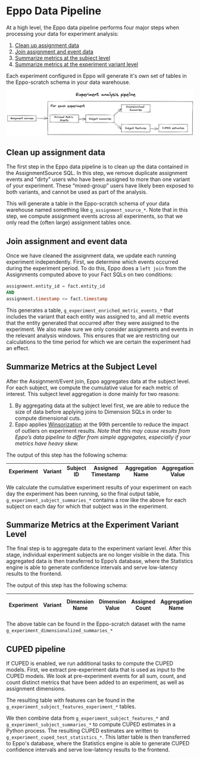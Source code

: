 # Eppo Data Pipeline

At a high level, the Eppo data pipeline performs four major steps when processing your data for experiment analysis:

1. [Clean up assignment data](#clean-up-assignment-data)
2. [Join assignment and event data](#join-assignment-and-event-data)
3. [Summarize metrics at the subject level](#summarize-metrics-at-the-subject-level)
4. [Summarize metrics at the experiment variant level](#summarize-metrics-at-the-experiment-variant-level)

Each experiment configured in Eppo will generate it's own set of tables in the Eppo-scratch schema in your data warehouse.

![Pipeline visualization](../../static/img/building-experiments/experiment-pipeline.png)

## Clean up assignment data
The first step in the Eppo data pipeline is to clean up the data contained in the AssignmentSource SQL. In this step, we remove duplicate assignment events and "dirty" users who have been assigned to more than one variant of your experiment. These “mixed-group” users have likely been exposed to both variants, and cannot be used as part of the analysis.

This will generate a table in the Eppo-scratch schema of your data warehouse named something like `g_assignment_source_*`. Note that in this step, we compute assignment events across all experiments, so that we only read the (often large) assignment tables once.

## Join assignment and event data

Once we have cleaned the assignment data, we update each running experiment independently.
First, we determine which events occurred during the experiment period. To do this, Eppo does a `left join` from the Assignments computed above to your Fact SQLs on two conditions:

```sql
assignment.entity_id = fact.entity_id
AND
assignment.timestamp <= fact.timestamp
```

This generates a table, `g_experiment_enriched_metric_events_*` that includes the variant that each entity was assigned to, and all metric events that the entity generated that occurred after they were assigned to the experiment. We also make sure we only consider assignments and events in the relevant analysis windows. This ensures that we are restricting our calculations to the time period for which we are certain the experiment had an effect.

## Summarize Metrics at the Subject Level

After the Assignment/Event join, Eppo aggregates data at the subject level. For each subject, we compute the cumulative value for each metric of interest. This subject level aggregation is done mainly for two reasons:

1. By aggregating data at the subject level first, we are able to reduce the size of data before applying joins to Dimension SQLs in order to compute dimensional cuts.
2. Eppo applies [Winsorization](https://en.wikipedia.org/wiki/Winsorizing) at the 99th percentile to reduce the impact of outliers on experiment results. _Note that this may cause results from Eppo’s data pipeline to differ from simple aggregates, especially if your metrics have heavy skew._

The output of this step has the following schema:

| Experiment      | Variant | Subject ID | Assigned Timestamp | Aggregation Name | Aggregation Value |
| ----------- | ----------- | ----------- | ----------- | ----------- | ----------- |

We calculate the cumulative experiment results of your experiment on each day the experiment has been running, so the final output table, `g_experiment_subject_summaries_*` contains a row like the above for each subject on each day for which that subject was in the experiment.

## Summarize Metrics at the Experiment Variant Level

The final step is to aggregate data to the experiment variant level. After this stage, individual experiment subjects are no longer visible in the data. This aggregated data is then transferred to Eppo’s database, where the Statistics engine is able to generate confidence intervals and serve low-latency results to the frontend.

The output of this step has the following schema:

| Experiment      | Variant | Dimension Name | Dimension Value | Assigned Count | Aggregation Name | Aggregation Sum | Aggregation Sum of Squares|
| ----------- | ----------- | ----------- | ----------- | ----------- | ----------- | ----------- | ----------- |

The above table can be found in the Eppo-scratch dataset with the name `g_experiment_dimensionalized_summaries_*`

## CUPED pipeline

If CUPED is enabled, we run additional tasks to compute the CUPED models. First, we extract pre-experiment data that is used as input to the CUPED models. We look at pre-experiment events for all sum, count, and count distinct metrics that have been added to an experiment, as well as assignment dimensions. 

The resulting table with features can be found in the `g_experiment_subject_features_experiment_*` tables.

We then combine data from `g_experiment_subject_features_*` and `g_experiment_subject_summaries_*` to compute CUPED estimates in a Python process. The resulting CUPED estimates are written to `g_experiment_cuped_test_statistics_*`. This latter table is then transferred to Eppo's database, where the Statistics engine is able to generate CUPED confidence intervals and serve low-latency results to the frontend.
